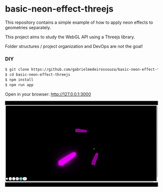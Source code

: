 # basic-neon-effect-threejs


This repository contains a simple example of how to apply neon effects to geometries separately.

This project aims to study the WebGL API using a Threejs library.

Folder structures / project organization and DevOps are not the goal!


### DIY

```sh
$ git clone https://github.com/gabrielmedeirossouza/basic-neon-effect-threejs.git
$ cd basic-neon-effect-threejs
$ npm install
$ npm run app
```

Open in your browser: http://127.0.0.1:3000

![alt text](https://github.com/gabrielmedeirossouza/basic-neon-effect-threejs/blob/main/UnrealBloom.gif)

